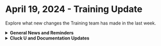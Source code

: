 # April 19, 2024 - Training Update

Explore what new changes the Training team has made in the last week.

<details>

<summary><strong>General News and Reminders</strong></summary>

* **Game Tip for the Week:** Since Eddie will OBVIOUSLY read this, his tip is that you should play Tears and Breath of the Wild with your kids and beat Dragon Quest VIII sooner than 5 years after telling your friend that you'll beat it. 😉
* **SHOUT OUT** to Robert, Kaelyn, Jonathon, Jared, Eric, Nick, and Scott for successfully taking our [foundations-certification.md](../../../cluck-university/rewst-foundations/foundations-certification.md "mention") Exam, and collecting your prestigious **Certified Rewster** badge in Discord.&#x20;
* Clea will be taking some time for the next couple of weeks, leaving Eddie to enter back into the fray for the 100 series

![](<../../../.gitbook/assets/Copy of Clea.png>)

* Join us in our [Cluck-U Discord channel](https://discord.com/channels/936789089703845988/1121465945295167588) if you have any questions, comments, or concerns!

</details>

<details>

<summary><strong>Cluck U and Documentation Updates</strong></summary>

**What's New at Cluck University?**

* We'd love to get your feedback on our Training and Documentation! [Please fill out this form to let us know how we can improve](https://app.sli.do/event/m8C3AjPUnuDgpkVDmPsQL3)!
* As a reminder, you can make training and documentation requests at [https://rewst.canny.io/](https://rewst.canny.io/)
* [office-hours.md](../../../cluck-university/office-hours.md "mention") page added with more information about signing up!
* Shout Out to Brandon Martinez (Giga) for contributing the [using-webhook-triggers.md](../../../documentation/triggers/use-cases-and-examples/using-webhook-triggers.md "mention") page!

**New & Updated Pages:**

* [april-12th-2024-hey-siri-make-a-ticket-alexa-close-my-ticket.md](../../roc-open-mics/2024-roc-open-mics/april-12th-2024-hey-siri-make-a-ticket-alexa-close-my-ticket.md "mention") Open Mic Page Added
* [okta-integration-setup.md](../../../documentation/integrations/iam/okta-integration-setup.md "mention") page added
* [actions-and-endpoints.md](../../../documentation/integrations/iam/actions-and-endpoints.md "mention") for OKTA added
* [working-with-options-generator-workflows-in-rewst.md](../../../cluck-university/electives/working-with-options-generator-workflows-in-rewst.md "mention") Elective page added
* [intro-to-forms.md](../../../documentation/forms/intro-to-forms.md "mention") page updated with a link to the elective
* [agent-smith-configuration-overview.md](../../../community-corner/agent-smith/agent-smith-configuration-overview.md "mention") page updated
* [list-of-jinja-filters.md](../../../documentation/jinja/list-of-jinja-filters.md "mention") updated for `regex_search` filter
* [microsoft-cloud-integration-bundle](../../../documentation/integrations/cloud/microsoft-cloud-integration-bundle/ "mention") reorganized and enhanced for clarity&#x20;

</details>

